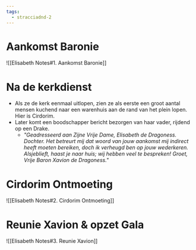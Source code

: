 ```yaml
---
tags:
  - stracciadnd-2
---
```

# Aankomst Baronie
![[Elisabeth Notes#1. Aankomst Baronie]]

# Na de kerkdienst
- Als ze de kerk eenmaal uitlopen, zien ze als eerste een groot aantal mensen kuchend naar een warenhuis aan de rand van het plein lopen. Hier is Cirdorim.
- Later komt een boodschapper bericht bezorgen van haar vader, rijdend op een Drake.
	- *"Geadresseerd aan Zijne Vrije Dame, Elisabeth de Dragoness.
	  Dochter. Het betreurt mij dat woord van jouw aankomst mij indirect heeft moeten bereiken, doch ik verheugd ben op jouw wederkeren. Alsjeblieft, haast je naar huis; wij hebben veel te bespreken!
	  Groet, Vrije Baron Xavion de Dragoness."*
# Cirdorim Ontmoeting
![[Elisabeth Notes#2. Cirdorim Ontmoeting]]

# Reunie Xavion & opzet Gala
![[Elisabeth Notes#3. Reunie Xavion]]